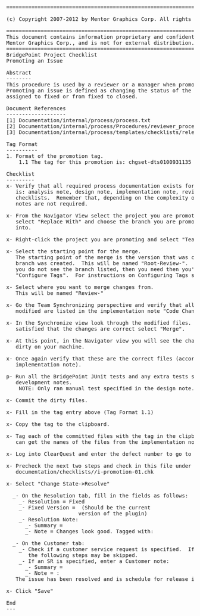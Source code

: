 <pre>
========================================================================

(c) Copyright 2007-2012 by Mentor Graphics Corp. All rights reserved.

========================================================================
This document contains information proprietary and confidential to
Mentor Graphics Corp., and is not for external distribution.
========================================================================
BridgePoint Project Checklist
Promoting an Issue

Abstract
--------
This procedure is used by a reviewer or a manager when promoting an issue.
Promoting an issue is defined as changing the status of the issue from either
assigned to fixed or from fixed to closed.

Document References
-------------------
[1] Documentation/internal/process/process.txt
[2] Documentation/internal/process/Procedures/reviewer_procedures.txt
[3] Documentation/internal/process/templates/checklists/release.chk

Tag Format
----------
1. Format of the promotion tag.
    1.1 The tag for this promotion is: chgset-dts0100931135

Checklist
---------
x- Verify that all required process documentation exists for this issue.  That
   is: analysis note, design note, implementation note, review minutes, and
   checklists.  Remember that, depending on the complexity of the issue, some
   notes are not required.

x- From the Navigator View select the project you are promoting.  Right-click,
   select "Replace With" and choose the branch you are promoting the changes
   into.

x- Right-click the project you are promoting and select "Team->Merge".

x- Select the starting point for the merge.
   The starting point of the merge is the version that was created when the
   branch was created.  This will be named "Root-Review-<issue number>".  If
   you do not see the branch listed, then you need then you'll need to
   "Configure Tags".  For instructions on Configuring Tags see [3].

x- Select where you want to merge changes from.
   This will be named "Review-<issue number>"

x- Go the Team Synchronizing perspective and verify that all files listed as
   modified are listed in the implementation note "Code Changes" section.

x- In the Synchronize view look through the modified files.  When you are
   satisfied that the changes are correct select "Merge".

x- At this point, in the Navigator view you will see the changed files marked as
   dirty on your machine.

x- Once again verify that these are the correct files (according to the
   implementation note).

p- Run all the BridgePoint JUnit tests and any extra tests specified in the
   development notes.
    NOTE: Only ran manual test specified in the design note.
    
x- Commit the dirty files.

x- Fill in the tag entry above (Tag Format 1.1)

x- Copy the tag to the clipboard.

x- Tag each of the committed files with the tag in the clipboard.  Note that you
   can get the names of the files from the implementation note.

x- Log into ClearQuest and enter the defect number to go to the issue.

x- Precheck the next two steps and check in this file under
   documentation/checklists/<release_id>/i<issue number>-promotion-01.chk

x- Select "Change State->Resolve"

  _- On the Resolution tab, fill in the fields as follows:
    _- Resolution = Fixed
    _- Fixed Version = <the target release version> (Should be the current
                       version of the plugin)
    _- Resolution Note:
      _- Summary = <none required>
      _- Note = Changes look good. Tagged with: <tag from clipboard>
      
  _- On the Customer tab:
    _- Check if a customer service request is specified.  If there is no SR, 
       the following steps may be skipped.
    _- If an SR is specified, enter a Customer note:
      _- Summary = <none required>
      _- Note = :   
   The issue has been resolved and is schedule for release in  the next version.

x- Click "Save"

End
---

</pre>